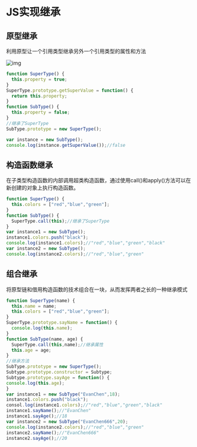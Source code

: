 # JS实现继承

## 原型继承

利用原型让一个引用类型继承另外一个引用类型的属性和方法

![img](http://files.jb51.net/file_images/article/201606/2016062216225510.png)

```js
function SuperType() {
  this.property = true;
}
SuperType.prototype.getSuperValue = function() {
  return this.property;
}
function SubType() {
  this.property = false;
}
//继承了SuperType
SubType.prototype = new SuperType();

var instance = new SubType();
console.log(instance.getSuperValue());//false
```

## 构造函数继承

在子类型构造函数的内部调用超类构造函数，通过使用call()和apply()方法可以在新创建的对象上执行构造函数。

```js
function SuperType() {
  this.colors = ["red","blue","green"];
}
function SubType() {
  SuperType.call(this);//继承了SuperType
}
var instance1 = new SubType();
instance1.colors.push("black");
console.log(instance1.colors);//"red","blue","green","black"
var instance2 = new SubType();
console.log(instance2.colors);//"red","blue","green"
```

## 组合继承

将原型链和借用构造函数的技术组合在一块，从而发挥两者之长的一种继承模式

```js
function SuperType(name) {
  this.name = name;
  this.colors = ["red","blue","green"];
}
SuperType.prototype.sayName = function() {
  console.log(this.name);
}
function SubType(name, age) {
  SuperType.call(this,name);//继承属性
  this.age = age;
}
//继承方法
SubType.prototype = new SuperType();
Subtype.prototype.constructor = Subtype;
Subtype.prototype.sayAge = function() {
console.log(this.age);
}
var instance1 = new SubType("EvanChen",18);
instance1.colors.push("black");
consol.log(instance1.colors);//"red","blue","green","black"
instance1.sayName();//"EvanChen"
instance1.sayAge();//18
var instance2 = new SubType("EvanChen666",20);
console.log(instance2.colors);//"red","blue","green"
instance2.sayName();//"EvanChen666"
instance2.sayAge();//20
```